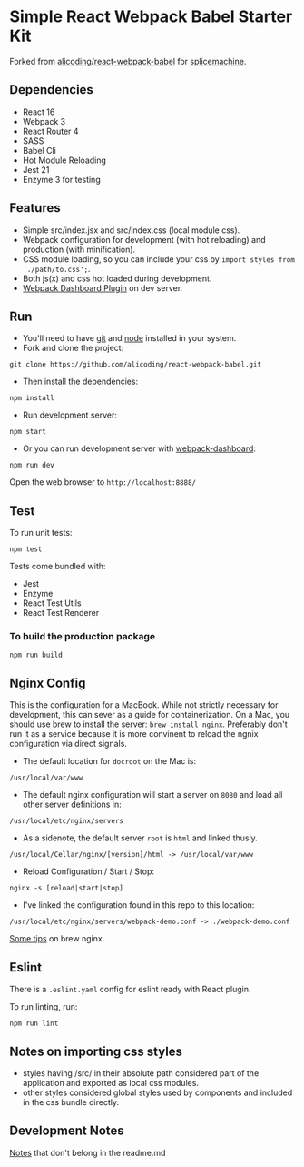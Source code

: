 # Simple React Webpack Babel Starter Kit

Forked from [alicoding/react-webpack-babel][1] for [splicemachine][2].

## Dependencies

* React 16
* Webpack 3
* React Router 4
* SASS
* Babel Cli
* Hot Module Reloading
* Jest 21 
* Enzyme 3 for testing

## Features

* Simple src/index.jsx and src/index.css (local module css).
* Webpack configuration for development (with hot reloading) and production (with minification).
* CSS module loading, so you can include your css by ```import styles from './path/to.css';```.
* Both js(x) and css hot loaded during development.
* [Webpack Dashboard Plugin][3] on dev server.

## Run

* You'll need to have [git][4] and [node][5] installed in your system.
* Fork and clone the project:

```
git clone https://github.com/alicoding/react-webpack-babel.git
```

* Then install the dependencies:

```
npm install
```

* Run development server:

```
npm start
```

* Or you can run development server with [webpack-dashboard][3]:

```
npm run dev
```

Open the web browser to `http://localhost:8888/`

## Test
To run unit tests:

```
npm test
```

Tests come bundled with:

* Jest
* Enzyme
* React Test Utils
* React Test Renderer

### To build the production package

```
npm run build
```

## Nginx Config
This is the configuration for a MacBook. While not strictly necessary for development, this can sever as a guide for containerization. On a Mac, you should use brew to install the server: `brew install nginx`. Preferably don't run it as a service because it is more convinent to reload the ngnix configuration via direct signals.

- The default location for `docroot` on the Mac is:

```
/usr/local/var/www
```

- The default nginx configuration will start a server on `8080` and load all other server definitions in:

```
/usr/local/etc/nginx/servers
```

- As a sidenote, the default server `root` is `html` and linked thusly.

```
/usr/local/Cellar/nginx/[version]/html -> /usr/local/var/www
```

- Reload Configuration / Start / Stop:

```
nginx -s [reload|start|stop]
```

- I've linked the configuration found in this repo to this location:

```
/usr/local/etc/nginx/servers/webpack-demo.conf -> ./webpack-demo.conf
```

[Some tips][6] on brew nginx.

## Eslint
There is a `.eslint.yaml` config for eslint ready with React plugin.

To run linting, run:

```
npm run lint
```

## Notes on importing css styles
* styles having /src/ in their absolute path considered part of the application and exported as local css modules.
* other styles considered global styles used by components and included in the css bundle directly.

## Development Notes
[Notes][7] that don't belong in the readme.md

[1]: https://github.com/alicoding/react-webpack-babel
[2]: https://github.com/splicemachine
[3]: https://github.com/FormidableLabs/webpack-dashboard
[4]: https://git-scm.com/
[5]: https://nodejs.org/en/
[6]: http://learnaholic.me/2012/10/10/installing-nginx-in-mac-os-x-mountain-lion/
[7]: ./docs/dev-notes.md